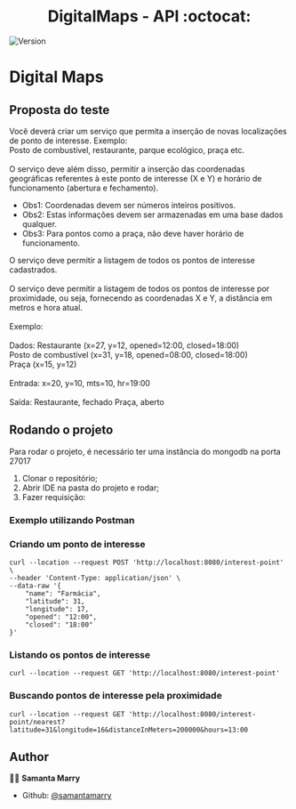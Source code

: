 <h1 align="center">DigitalMaps - API :octocat: </h1>
<p>
  <img alt="Version" src="https://img.shields.io/badge/version-1.0.0-green.svg?cacheSeconds=2592000" />
</p>

# Digital Maps

## Proposta do teste

Você deverá criar um serviço que permita a inserção de novas localizações de ponto
de interesse. Exemplo:
<br/>
Posto de combustível, restaurante, parque ecológico, praça etc.
<br/>
<br/>
O serviço deve além disso, permitir a inserção das coordenadas geográficas
referentes à este ponto de interesse (X e Y) e horário de funcionamento (abertura e
fechamento).

- Obs1: Coordenadas devem ser números inteiros positivos.
- Obs2: Estas informações devem ser armazenadas em uma base dados qualquer.
- Obs3: Para pontos como a praça, não deve haver horário de funcionamento.

O serviço deve permitir a listagem de todos os pontos de interesse cadastrados.
<br/>
<br/>
O serviço deve permitir a listagem de todos os pontos de interesse por proximidade, ou seja, fornecendo as coordenadas X e Y, a distância em metros e hora atual.
<br/>
<br/>
Exemplo:
<br/>
<br/>Dados:
Restaurante (x=27, y=12, opened=12:00, closed=18:00)
<br/>
Posto de combustível (x=31, y=18, opened=08:00, closed=18:00)
<br/>
Praça (x=15, y=12)
<br/>
<br/>
Entrada:
x=20, y=10, mts=10, hr=19:00
<br/>
<br/>Saída:
Restaurante, fechado
Praça, aberto

## Rodando o projeto


Para rodar o projeto, é necessário ter uma instância do mongodb na porta 27017

1. Clonar o repositório;
2. Abrir IDE na pasta do projeto e rodar;
3. Fazer requisição:


### Exemplo utilizando Postman

### Criando um ponto de interesse

```curl
curl --location --request POST 'http://localhost:8080/interest-point' \
--header 'Content-Type: application/json' \
--data-raw '{
    "name": "Farmácia",
    "latitude": 31,
    "longitude": 17,
    "opened": "12:00",
    "closed": "18:00"
}'
```

### Listando os pontos de interesse

```curl
curl --location --request GET 'http://localhost:8080/interest-point'
```

### Buscando pontos de interesse pela proximidade

```curl
curl --location --request GET 'http://localhost:8080/interest-point/nearest?latitude=31&longitude=16&distanceInMeters=200000&hours=13:00
```

## Author

:raising_hand_woman: **Samanta Marry**

* Github: [@samantamarry](https://github.com/samantamarry)
